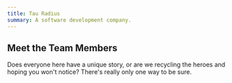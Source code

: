 ```yaml
---
title: Tau Radius
summary: A software development company.
---
```


<h2 class="title text-center">Meet the Team Members</h2>

Does everyone here have a unique story, or are we recycling the heroes and hoping you won't notice? There's really only one way to be sure.